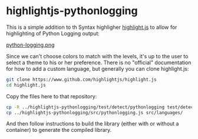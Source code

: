 # highlightjs-pythonlogging

This is a simple addition to th Syntax highligher [highlight.js](https://github.com/highlightjs/highlight.js)
to allow for highlighting of Python Logging output:

[python-logging.png](python-logging.png)

Since we can't choose colors to match with the levels, it's up to the user
to select a theme to his or her preference. There is no "official" documentation
for how to add a custom language, but generally you can clone highlight.js:

```bash
git clone https://www.github.com/highlightjs/highlight.js
cd highlight.js
```

Copy the files here to that repository:

```bash
cp -R ../highlightjs-pythonlogging/test/detect/pythonlogging test/detect/
cp ../highlightjs-pythonlogging/src/pythonlogging.js src/languages/
```

And then follow instructions to build the library (either with or without
a container) to generate the compiled library.
